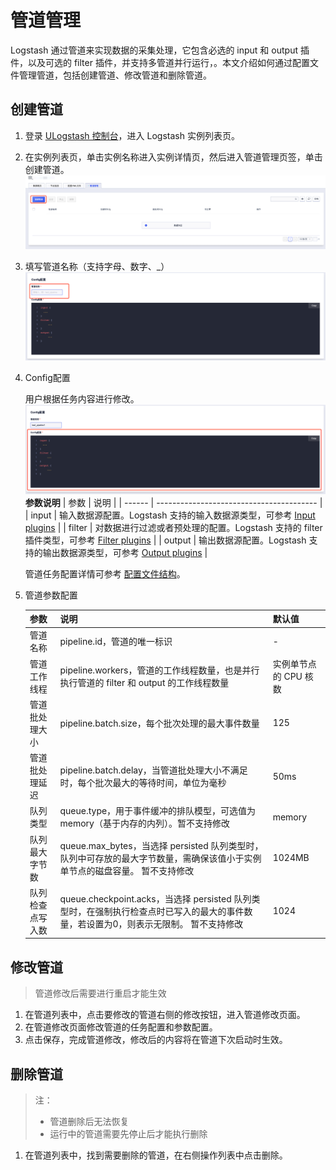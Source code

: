 # 管道管理
Logstash 通过管道来实现数据的采集处理，它包含必选的 input 和 output 插件，以及可选的 filter 插件，并支持多管道并行运行，。本文介绍如何通过配置文件管理管道，包括创建管道、修改管道和删除管道。

## 创建管道
1. 登录 [ULogstash 控制台](https://console.ucloud.cn/ues/ulogstash)，进入 Logstash 实例列表页。

2. 在实例列表页，单击实例名称进入实例详情页，然后进入管道管理页签，单击创建管道。
![创建管道1](/images/logstash/create_ulogstash_pipeline_1.png)

3. 填写管道名称（支持字母、数字、_）
![创建管道2](/images/logstash/create_ulogstash_pipeline_2.png)

4.  Config配置

    用户根据任务内容进行修改。
    ![创建管道3](/images/logstash/create_ulogstash_pipeline_3.png)
    **参数说明**
    | 参数   | 说明                                     |
    | ------ | ---------------------------------------- |
    | input  | 输入数据源配置。Logstash 支持的输入数据源类型，可参考 [Input plugins](https://www.elastic.co/guide/en/logstash/7.10/input-plugins.html) |
    | filter | 对数据进行过滤或者预处理的配置。Logstash 支持的 filter 插件类型，可参考 [Filter plugins](https://www.elastic.co/guide/en/logstash/7.10/filter-plugins.html) |
    | output | 输出数据源配置。Logstash 支持的输出数据源类型，可参考 [Output plugins](https://www.elastic.co/guide/en/logstash/7.10/output-plugins.html) |
    
    管道任务配置详情可参考 [配置文件结构](https://www.elastic.co/guide/en/logstash/7.10/configuration-file-structure.html)。

5. 管道参数配置

    | 参数              | 说明                                                      | 默认值     |
    | ----------------- | --------------------------------------------------------- | ---------- |
    | 管道名称           | pipeline.id，管道的唯一标识                                | -          |
    | 管道工作线程     | pipeline.workers，管道的工作线程数量，也是并行执行管道的 filter 和 output 的工作线程数量 | 实例单节点的 CPU 核数 |
    | 管道批处理大小   | pipeline.batch.size，每个批次处理的最大事件数量           | 125        |
    | 管道批处理延迟   | pipeline.batch.delay，当管道批处理大小不满足时，每个批次最大的等待时间，单位为毫秒 | 50ms       |
    | 队列类型          | queue.type，用于事件缓冲的排队模型，可选值为 memory（基于内存的内列）。暂不支持修改 | memory     |
    | 队列最大字节数   | queue.max_bytes，当选择 persisted 队列类型时，队列中可存放的最大字节数量，需确保该值小于实例单节点的磁盘容量。 暂不支持修改 | 1024MB     |
    | 队列检查点写入数 | queue.checkpoint.acks，当选择 persisted 队列类型时，在强制执行检查点时已写入的最大的事件数量，若设置为0，则表示无限制。 暂不支持修改 | 1024       |

## 修改管道
> 管道修改后需要进行重启才能生效

1. 在管道列表中，点击要修改的管道右侧的修改按钮，进入管道修改页面。
2. 在管道修改页面修改管道的任务配置和参数配置。
3. 点击保存，完成管道修改，修改后的内容将在管道下次启动时生效。

## 删除管道
> 注：
> - 管道删除后无法恢复
> - 运行中的管道需要先停止后才能执行删除

1. 在管道列表中，找到需要删除的管道，在右侧操作列表中点击删除。